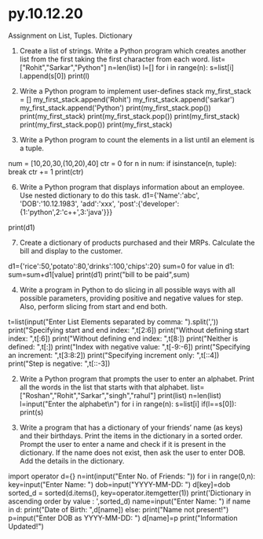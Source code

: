 # py.10.12.20
Assignment on List, Tuples. Dictionary

1) Create a list of strings. Write a Python program which creates another list from the first taking the first character from each word.
list=["Rohit","Sarkar","Python"]
n=len(list)
l=[]
for i in range(n):
	s=list[i]
	l.append(s[0])
print(l)
   
3) Write a Python program to implement user-defines stack
my_first_stack = []
my_first_stack.append('Rohit')
my_first_stack.append('sarkar')
my_first_stack.append('Python')
print(my_first_stack.pop())
print(my_first_stack)
print(my_first_stack.pop())
print(my_first_stack)
print(my_first_stack.pop())
print(my_first_stack)


5) Write a Python program to count the elements in a list until an element is a tuple.

num = [10,20,30,(10,20),40]
ctr = 0
for n in num:
    if isinstance(n, tuple):
        break
    ctr += 1
print(ctr)

6) Write a Python program that displays information about an employee. Use nested dictionary to do this task.
d1={'Name':'abc',
    'DOB':'10.12.1983',
    'add':'xxx',
    'post':{'developer':{1:'python',2:'c++',3:'java'}}}

print(d1)

7) Create a dictionary of products purchased and their MRPs. Calculate the bill and display to the customer.

d1={'rice':50,'potato':80,'drinks':100,'chips':20}
sum=0
for value in d1:
    sum=sum+d1[value]
print(d1)
print("bill to be paid",sum)

4) Write a program in Python to do slicing in all possible ways with all possible parameters, providing positive and negative values for step. Also, perform slicing from start and end both.


t=list(input("Enter List Elements separated by comma: ").split(','))
print("Specifying start and end index: ",t[2:6])
print("Without defining start index: ",t[:6])
print("Without defining end index: ",t[8:])
print("Neither is defined: ",t[:])
print("Index with negative value: ",t[-9:-6])
print("Specifying an increment: ",t[3:8:2])
print("Specifying increment only: ",t[::4])
print("Step is negative: ",t[::-3])

2) Write a Python program that prompts the user to enter an alphabet. Print all the words in the list that starts with that alphabet.
list=["Roshan","Rohit","Sarkar","singh","rahul"]
print(list)
n=len(list)
l=input("Enter the alphabet\n")
for i in range(n):
	s=list[i]
	if(l==s[0]):
		print(s)

8) Write a program that has a dictionary of your friends’ name (as keys) and their birthdays. Print the items in the dictionary in a sorted order. Prompt the user to enter a name and check if it is present in the dictionary. If the name does not exist, then ask the user to enter DOB. Add the details in the dictionary.


import operator
d={}
n=int(input("Enter No. of Friends: "))
for i in range(0,n):
  key=input("Enter Name: ")
  dob=input("YYYY-MM-DD: ")
  d[key]=dob
sorted_d = sorted(d.items(), key=operator.itemgetter(1))
print('Dictionary in ascending order by value : ',sorted_d)
name=input("Enter Name: ")
if name in d:
  print("Date of Birth: ",d[name])
else:
  print("Name not present!")
  p=input("Enter DOB as YYYY-MM-DD: ")
  d[name]=p
  print("Information Updated!")

